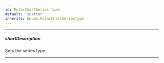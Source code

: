 ```yaml
---
id: PolarChartSeries.type
default: 'scatter'
inherits: Enums.PolarChartSeriesType
---
```

---
##### shortDescription
Sets the series type.

---
